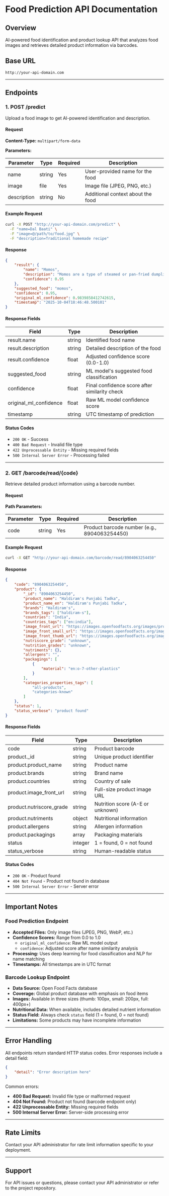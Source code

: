 # Food Prediction API Documentation

## Overview

AI-powered food identification and product lookup API that analyzes food images and retrieves detailed product information via barcodes.

## Base URL

```
http://your-api-domain.com
```

---

## Endpoints

### 1. POST /predict

Upload a food image to get AI-powered identification and description.

#### Request

**Content-Type:** `multipart/form-data`

**Parameters:**

| Parameter | Type | Required | Description |
|-----------|------|----------|-------------|
| name | string | Yes | User-provided name for the food |
| image | file | Yes | Image file (JPEG, PNG, etc.) |
| description | string | No | Additional context about the food |

#### Example Request

```bash
curl -X POST "http://your-api-domain.com/predict" \
  -F "name=Dal Baati" \
  -F "image=@/path/to/food.jpg" \
  -F "description=Traditional homemade recipe"
```

#### Response

```json
{
    "result": {
        "name": "Momos",
        "description": "Momos are a type of steamed or pan-fried dumpling popular across South Asia, particularly in Tibetan, Nepali, and Indian cuisine. They typically feature a savory filling of minced meat (such as chicken, pork, or buffalo) or vegetables, seasoned with aromatic spices, encased in a delicate dough wrapper.",
        "confidence": 0.95
    },
    "suggested_food": "momos",
    "confidence": 0.95,
    "original_ml_confidence": 0.9839858412742615,
    "timestamp": "2025-10-04T18:46:48.500101"
}
```

#### Response Fields

| Field | Type | Description |
|-------|------|-------------|
| result.name | string | Identified food name |
| result.description | string | Detailed description of the food |
| result.confidence | float | Adjusted confidence score (0.0-1.0) |
| suggested_food | string | ML model's suggested food classification |
| confidence | float | Final confidence score after similarity check |
| original_ml_confidence | float | Raw ML model confidence score |
| timestamp | string | UTC timestamp of prediction |

#### Status Codes

- `200 OK` - Success
- `400 Bad Request` - Invalid file type
- `422 Unprocessable Entity` - Missing required fields
- `500 Internal Server Error` - Processing failed

---

### 2. GET /barcode/read/{code}

Retrieve detailed product information using a barcode number.

#### Request

**Path Parameters:**

| Parameter | Type | Required | Description |
|-----------|------|----------|-------------|
| code | string | Yes | Product barcode number (e.g., 8904063254450) |

#### Example Request

```bash
curl -X GET "http://your-api-domain.com/barcode/read/8904063254450"
```

#### Response

```json
{
    "code": "8904063254450",
    "product": {
        "_id": "8904063254450",
        "product_name": "Haldiram's Punjabi Tadka",
        "product_name_en": "Haldiram's Punjabi Tadka",
        "brands": "Haldiram's",
        "brands_tags": ["haldiram-s"],
        "countries": "India",
        "countries_tags": ["en:india"],
        "image_front_url": "https://images.openfoodfacts.org/images/products/890/406/325/4450/front_en.3.400.jpg",
        "image_front_small_url": "https://images.openfoodfacts.org/images/products/890/406/325/4450/front_en.3.200.jpg",
        "image_front_thumb_url": "https://images.openfoodfacts.org/images/products/890/406/325/4450/front_en.3.100.jpg",
        "nutriscore_grade": "unknown",
        "nutrition_grades": "unknown",
        "nutriments": {},
        "allergens": "",
        "packagings": [
            {
                "material": "en:o-7-other-plastics"
            }
        ],
        "categories_properties_tags": [
            "all-products",
            "categories-known"
        ]
    },
    "status": 1,
    "status_verbose": "product found"
}
```

#### Response Fields

| Field | Type | Description |
|-------|------|-------------|
| code | string | Product barcode |
| product._id | string | Unique product identifier |
| product.product_name | string | Product name |
| product.brands | string | Brand name |
| product.countries | string | Country of sale |
| product.image_front_url | string | Full-size product image URL |
| product.nutriscore_grade | string | Nutrition score (A-E or unknown) |
| product.nutriments | object | Nutritional information |
| product.allergens | string | Allergen information |
| product.packagings | array | Packaging materials |
| status | integer | 1 = found, 0 = not found |
| status_verbose | string | Human-readable status |

#### Status Codes

- `200 OK` - Product found
- `404 Not Found` - Product not found in database
- `500 Internal Server Error` - Server error

---
## Important Notes

### Food Prediction Endpoint

- **Accepted Files:** Only image files (JPEG, PNG, WebP, etc.)
- **Confidence Scores:** Range from 0.0 to 1.0
  - `original_ml_confidence`: Raw ML model output
  - `confidence`: Adjusted score after name similarity analysis
- **Processing:** Uses deep learning for food classification and NLP for name matching
- **Timestamps:** All timestamps are in UTC format

### Barcode Lookup Endpoint

- **Data Source:** Open Food Facts database
- **Coverage:** Global product database with emphasis on food items
- **Images:** Available in three sizes (thumb: 100px, small: 200px, full: 400px+)
- **Nutritional Data:** When available, includes detailed nutrient information
- **Status Field:** Always check `status` field (1 = found, 0 = not found)
- **Limitations:** Some products may have incomplete information

---

## Error Handling

All endpoints return standard HTTP status codes. Error responses include a detail field:

```json
{
    "detail": "Error description here"
}
```

Common errors:

- **400 Bad Request:** Invalid file type or malformed request
- **404 Not Found:** Product not found (barcode endpoint only)
- **422 Unprocessable Entity:** Missing required fields
- **500 Internal Server Error:** Server-side processing error

---

## Rate Limits

Contact your API administrator for rate limit information specific to your deployment.

---

## Support

For API issues or questions, please contact your API administrator or refer to the project repository.